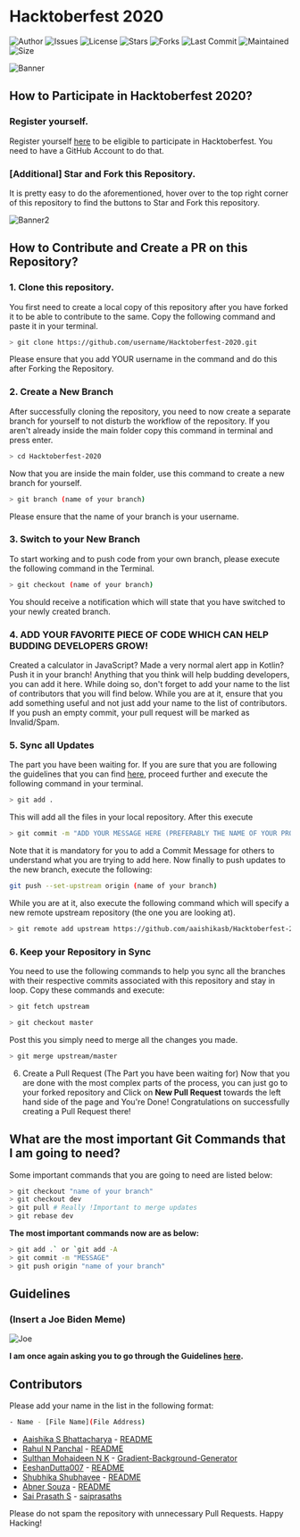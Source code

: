 # Hacktoberfest 2020

![Author](https://img.shields.io/badge/author-aaishikasb-orange)
![Issues](https://img.shields.io/github/issues/aaishikasb/Hacktoberfest-2020)
![License](https://img.shields.io/github/license/aaishikasb/Hacktoberfest-2020)
![Stars](https://img.shields.io/github/stars/aaishikasb/Hacktoberfest-2020)
![Forks](https://img.shields.io/github/forks/aaishikasb/Hacktoberfest-2020)
![Last Commit](https://img.shields.io/github/last-commit/aaishikasb/Hacktoberfest-2020)
![Maintained](https://img.shields.io/maintenance/yes/2020)
![Size](https://img.shields.io/github/repo-size/aaishikasb/Hacktoberfest-2020)

![Banner](https://embed-fastly.wistia.com/deliveries/49bd387c40e2c5aada92abdf973bc46d.webp?image_crop_resized=960x540)

## How to Participate in Hacktoberfest 2020?

### Register yourself.

Register yourself [here](https://hacktoberfest.digitalocean.com/) to be eligible to participate in Hacktoberfest. You need to have a GitHub Account to do that.

### [Additional] Star and Fork this Repository.

It is pretty easy to do the aforementioned, hover over to the top right corner of this repository to find the buttons to Star and Fork this repository.

![Banner2](https://hacktoberfest.digitalocean.com/assets/HF-full-logo-b05d5eb32b3f3ecc9b2240526104cf4da3187b8b61963dd9042fdc2536e4a76c.svg)

## How to Contribute and Create a PR on this Repository?

### 1. Clone this repository.

You first need to create a local copy of this repository after you have forked it to be able to contribute to the same. Copy the following command and paste it in your terminal.

```bash
> git clone https://github.com/username/Hacktoberfest-2020.git
```

Please ensure that you add YOUR username in the command and do this after Forking the Repository.

### 2. Create a New Branch

After successfully cloning the repository, you need to now create a separate branch for yourself to not disturb the workflow of the repository. If you aren't already inside the main folder copy this command in terminal and press enter.

```bash
> cd Hacktoberfest-2020
```

Now that you are inside the main folder, use this command to create a new branch for yourself.

```bash
> git branch (name of your branch)
```

Please ensure that the name of your branch is your username.

### 3. Switch to your New Branch

To start working and to push code from your own branch, please execute the following command in the Terminal.

```bash
> git checkout (name of your branch)
```

You should receive a notification which will state that you have switched to your newly created branch.

### 4. ADD YOUR FAVORITE PIECE OF CODE WHICH CAN HELP BUDDING DEVELOPERS GROW!

Created a calculator in JavaScript? Made a very normal alert app in Kotlin? Push it in your branch! Anything that you think will help budding developers, you can add it here. While doing so, don't forget to add your name to the list of contributors that you will find below.
While you are at it, ensure that you add something useful and not just add your name to the list of contributors. If you push an empty commit, your pull request will be marked as Invalid/Spam.

### 5. Sync all Updates

The part you have been waiting for. If you are sure that you are following the guidelines that you can find [here](https://hacktoberfest.digitalocean.com/details), proceed further and execute the following command in your terminal.

```bash
> git add .
```

This will add all the files in your local repository. After this execute

```bash
> git commit -m "ADD YOUR MESSAGE HERE (PREFERABLY THE NAME OF YOUR PROJECT)"
```

Note that it is mandatory for you to add a Commit Message for others to understand what you are trying to add here. Now finally to push updates to the new branch, execute the following:

```bash
git push --set-upstream origin (name of your branch)
```

While you are at it, also execute the following command which will specify a new remote upstream repository (the one you are looking at).

```bash
> git remote add upstream https://github.com/aaishikasb/Hacktoberfest-2020.git
```

### 6. Keep your Repository in Sync

You need to use the following commands to help you sync all the branches with their respective commits associated with this repository and stay in loop. Copy these commands and execute:

```bash 
> git fetch upstream
```

```bash 
> git checkout master
```

Post this you simply need to merge all the changes you made.

```bash 
> git merge upstream/master
```

6. Create a Pull Request (The Part you have been waiting for)
   Now that you are done with the most complex parts of the process, you can just go to your forked repository and Click on **New Pull Request** towards the left hand side of the page and You're Done!
   Congratulations on successfully creating a Pull Request there!

## What are the most important Git Commands that I am going to need?

Some important commands that you are going to need are listed below:

```bash
> git checkout "name of your branch"
> git checkout dev
> git pull # Really !Important to merge updates
> git rebase dev
```

**The most important commands now are as below:**
```bash
> git add .` or `git add -A
> git commit -m "MESSAGE"
> git push origin "name of your branch"
```

## Guidelines

### (Insert a Joe Biden Meme)

![Joe](https://i.imgflip.com/3w2ckr.jpg)

**I am once again asking you to go through the Guidelines [here](https://hacktoberfest.digitalocean.com/details).**

## Contributors

Please add your name in the list in the following format:

```bash
- Name - [File Name](File Address)
```

- [Aaishika S Bhattacharya](https://www.github.com/aaishikasb) - [README](README.md)
- [Rahul N Panchal](https://www.github.com/iamrahulpanchal) - [README](README.md)
- [Sulthan Mohaideen N K](https://github.com/SulthanNK) - [Gradient-Background-Generator](https://github.com/SulthanNK/Hacktoberfest-2020/tree/master/Gradient-Background-Generator)
- [EeshanDutta007](https://www.github.com/EeshanDutta007) - [README](README.md)
- [Shubhika Shubhavee](https://www.github.com/shubhavee) - [README](README.md)
- [Abner Souza](https://github.com/abnersouza) - [README](README.md)
- [Sai Prasath S](https://github.com/saiprasaths) - [saiprasaths](saiprasaths.txt)


Please do not spam the repository with unnecessary Pull Requests. Happy Hacking!
